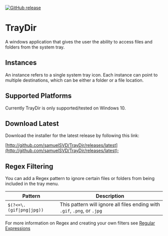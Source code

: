 [![GitHub release](https://img.shields.io/github/release/SamuelSVD/TrayDir.svg)](../../releases/latest)

# TrayDir
A windows application that gives the user the ability to access files and folders from the system tray.

## Instances

An instance refers to a single system tray icon.
Each instance can point to multiple destinations, which can be either a folder or a file location.

## Supported Platforms

Currently TrayDir is only supported/tested on Windows 10.

## Download Latest

Download the installer for the latest release by following this link:

[http://github.com/samuelSVD/TrayDir/releases/latest](http://github.com/samuelSVD/TrayDir/releases/latest);

## Regex Filtering

You can add a Regex pattern to ignore certain files or folders from being included in the tray menu.

| Pattern | Description |
| --- | --- |
| `$(?<=\.(gif\|png\|jpg))` | This pattern will ignore all files ending with `.gif`, `.png`, or `.jpg` |

For more information on Regex and creating your own filters see [Regular Expressions](https://docs.microsoft.com/en-us/dotnet/standard/base-types/regular-expression-language-quick-reference)
